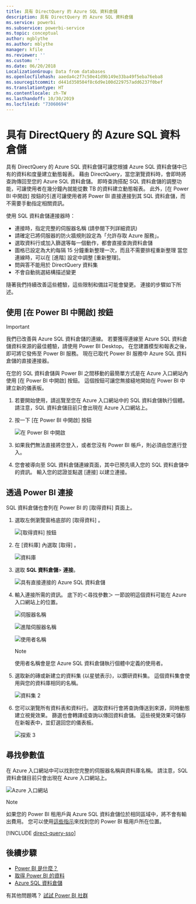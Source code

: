 ```yaml
---
title: 具有 DirectQuery 的 Azure SQL 資料倉儲
description: 具有 DirectQuery 的 Azure SQL 資料倉儲
ms.service: powerbi
ms.subservice: powerbi-service
ms.topic: conceptual
author: mgblythe
ms.author: mblythe
manager: kfile
ms.reviewer: ''
ms.custom: ''
ms.date: 06/20/2018
LocalizationGroup: Data from databases
ms.openlocfilehash: aaeda4c2f7c50e41d9b149e33ba49f5eba76eba8
ms.sourcegitcommit: d441d350504f8c6d9e100d229757add6237f0bef
ms.translationtype: HT
ms.contentlocale: zh-TW
ms.lasthandoff: 10/30/2019
ms.locfileid: "73060694"
---
```

# <a name="azure-sql-data-warehouse-with-directquery"></a>具有 DirectQuery 的 Azure SQL 資料倉儲

具有 DirectQuery 的 Azure SQL 資料倉儲可讓您根據 Azure SQL 資料倉儲中已有的資料和度量建立動態報表。 藉由 DirectQuery，當您瀏覽資料時，會即時將查詢傳回至您的 Azure SQL 資料倉儲。 即時查詢搭配 SQL 資料倉儲的調整功能，可讓使用者在幾分鐘內就能從數 TB 的資料建立動態報表。 此外，[在 Power BI 中開啟]  按鈕的引進可讓使用者將 Power BI 直接連接到其 SQL 資料倉儲，而不需要手動指定相關資訊。

使用 SQL 資料倉儲連接器時：

* 連接時，指定完整的伺服器名稱 (請參閱下列詳細資訊)
* 請確定已將伺服器的防火牆規則設定為「允許存取 Azure 服務」。
* 選取資料行或加入篩選等每一個動作，都會直接查詢資料倉儲
* 圖格已設定為大約每隔 15 分鐘重新整理一次，而且不需要排程重新整理  當您連線時，可以在 [進階] 設定中調整 [重新整理]。
* 問與答不能用於 DirectQuery 資料集
* 不會自動挑選結構描述變更

隨著我們持續改善這些體驗，這些限制和備註可能會變更。 連接的步驟如下所述。

## <a name="using-the-open-in-power-bi-button"></a>使用 [在 Power BI 中開啟] 按鈕

> [!Important]
> 我們已改善與 Azure SQL 資料倉儲的連線。  若要獲得連線至 Azure SQL 資料倉儲資料來源的最佳體驗，請使用 Power BI Desktop。  在您建置模型和報表之後，即可將它發佈至 Power BI 服務。  現在已取代 Power BI 服務中 Azure SQL 資料倉儲的直接連接器。

在您的 SQL 資料倉儲與 Power BI 之間移動的最簡單方式是在 Azure 入口網站內使用 [在 Power BI 中開啟]  按鈕。 這個按鈕可讓您無接縫地開始在 Power BI 中建立新的儀表板。

1. 若要開始使用，請巡覽至您在 Azure 入口網站中的 SQL 資料倉儲執行個體。 請注意，SQL 資料倉儲目前只會出現在 Azure 入口網站上。

2. 按一下 [在 Power BI 中開啟]  按鈕

    ![在 Power BI 中開啟](media/service-azure-sql-data-warehouse-with-direct-connect/openinpowerbi.png)

3. 如果我們無法直接將您登入，或者您沒有 Power BI 帳戶，則必須由您進行登入。

4. 您會被導向至 SQL 資料倉儲連線頁面，其中已預先填入您的 SQL 資料倉儲中的資訊。 輸入您的認證並點選 [連接] 以建立連接。

## <a name="connecting-through-power-bi"></a>透過 Power BI 連接

SQL 資料倉儲也會列在 Power BI 的 [取得資料] 頁面上。 

1. 選取左側瀏覽窗格底部的 [取得資料]  。  

    ![[取得資料] 按鈕](media/service-azure-sql-data-warehouse-with-direct-connect/getdatabutton.png)

2. 在 [資料庫]  內選取 [取得]  。

    ![資料庫](media/service-azure-sql-data-warehouse-with-direct-connect/databases.png)

3. 選取 **SQL 資料倉儲**\> **連接**。

    ![具有直接連接的 Azure SQL 資料倉儲](media/service-azure-sql-data-warehouse-with-direct-connect/azuresqldatawarehouseconnect.png)

4. 輸入連接所需的資訊。 底下的＜尋找參數＞  一節說明這個資料可能在 Azure 入口網站上的位置。

    ![伺服器名稱](media/service-azure-sql-data-warehouse-with-direct-connect/servername.png)

    ![進階伺服器名稱](media/service-azure-sql-data-warehouse-with-direct-connect/servernamewithadvanced.png)

    ![使用者名稱](media/service-azure-sql-data-warehouse-with-direct-connect/username.png)

   > [!NOTE]
   > 使用者名稱會是您 Azure SQL 資料倉儲執行個體中定義的使用者。

5. 選取新的磚或新建立的資料集 (以星號表示)，以鑽研資料集。 這個資料集會使用與您的資料庫相同的名稱。

    ![資料集 2](media/service-azure-sql-data-warehouse-with-direct-connect/dataset2.png)

6. 您可以瀏覽所有資料表和資料行。 選取資料行會將查詢傳送到來源，同時動態建立視覺效果。 篩選也會轉譯成查詢以傳回資料倉儲。 這些視覺效果可儲存在新報表中，並釘選回您的儀表板。

    ![探索 3](media/service-azure-sql-data-warehouse-with-direct-connect/explore3.png)

## <a name="finding-parameter-values"></a>尋找參數值

在 Azure 入口網站中可以找到您完整的伺服器名稱與資料庫名稱。 請注意，SQL 資料倉儲目前只會出現在 Azure 入口網站上。

![Azure 入口網站](media/service-azure-sql-data-warehouse-with-direct-connect/azureportal.png)

> [!NOTE]
> 如果您的 Power BI 租用戶與 Azure SQL 資料倉儲位於相同區域中，將不會有輸出費用。 您可以使用[這些指示](https://docs.microsoft.com/power-bi/service-admin-where-is-my-tenant-located)來找到您的 Power BI 租用戶所在位置。

[!INCLUDE [direct-query-sso](includes/direct-query-sso.md)]

## <a name="next-steps"></a>後續步驟

* [Power BI 是什麼？](fundamentals/power-bi-overview.md)  
* [取得 Power BI 的資料](service-get-data.md)  
* [Azure SQL 資料倉儲](/azure/sql-data-warehouse/sql-data-warehouse-overview-what-is/)

有其他問題嗎？ [試試 Power BI 社群](http://community.powerbi.com/)
